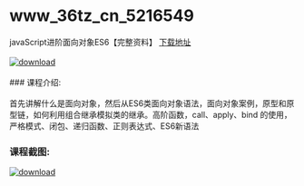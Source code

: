 # www_36tz_cn_5216549
javaScript进阶面向对象ES6【完整资料】
[下载地址](http://www.36tz.cn/article/5216549 "下载地址")
<br/></br>[![download](http://36tz.cn/muke_img/2020_11_1-127-300x173.png "下载地址")](http://www.36tz.cn/article/5216549 "下载地址")
<br/></br>### 课程介绍:<br/></br>首先讲解什么是面向对象，然后从ES6类面向对象语法，面向对象案例，原型和原型链，如何利用组合继承模拟类的继承。高阶函数，call、apply、bind 的使用，严格模式、闭包、递归函数、正则表达式、ES6新语法

### 课程截图:
[![download](http://36tz.cn/muke_img/2020_11_2-129.png "下载地址")](http://www.36tz.cn/article/5216549 "下载地址")
